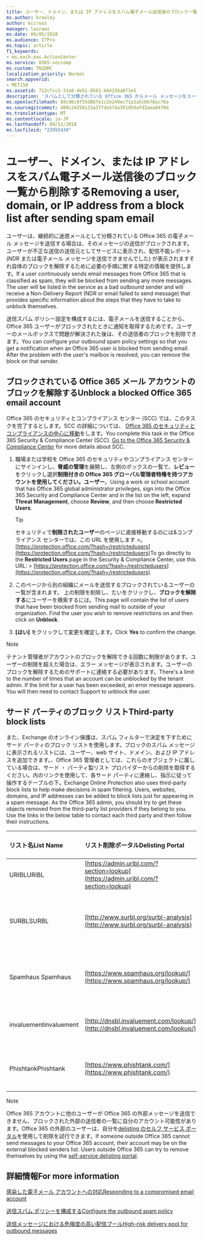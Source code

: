 ```yaml
---
title: ユーザー、ドメイン、または IP アドレスをスパム電子メール送信後のブロック一覧から削除する
ms.author: krowley
author: kccross
manager: laurawi
ms.date: 09/05/2018
ms.audience: ITPro
ms.topic: article
f1_keywords:
- ms.exch.eac.ActionCenter
ms.service: O365-seccomp
ms.custom: TN2DMC
localization_priority: Normal
search.appverid:
- MET150
ms.assetid: 712cfcc1-31e8-4e51-8561-b64258a8f1e5
description: 'スパムとして分類されている Office 365 からメール メッセージをユーザーが送り続ける場合、メッセージを送信しないようブロックされます。 '
ms.openlocfilehash: 8dcd6c8f55d867e1c2e249ec71a3a5c6b78ac76a
ms.sourcegitcommit: d89c24258123a3ffde574a391d59afd3aea8470d
ms.translationtype: MT
ms.contentlocale: ja-JP
ms.lasthandoff: 09/12/2018
ms.locfileid: "23955439"
---
```

# <a name="removing-a-user-domain-or-ip-address-from-a-block-list-after-sending-spam-email"></a><span data-ttu-id="0065e-103">ユーザー、ドメイン、または IP アドレスをスパム電子メール送信後のブロック一覧から削除する</span><span class="sxs-lookup"><span data-stu-id="0065e-103">Removing a user, domain, or IP address from a block list after sending spam email</span></span>

<span data-ttu-id="0065e-p101">ユーザーは、継続的に迷惑メールとして分類されている Office 365 の電子メール メッセージを送信する場合は、そのメッセージの送信がブロックされます。ユーザーが不正な送信の送信元としてサービスに表示され、配信不能レポート (NDR または電子メール メッセージを送信できませんでした) が表示されますそれ自体のブロックを解除するために必要の手順に関する特定の情報を提供します。</span><span class="sxs-lookup"><span data-stu-id="0065e-p101">If a user continuously sends email messages from Office 365 that is classified as spam, they will be blocked from sending any more messages. The user will be listed in the service as a bad outbound sender and will receive a Non-Delivery Report (NDR or email failed to send message) that provides specific information about the steps that they have to take to unblock themselves.</span></span>

<span data-ttu-id="0065e-p102">送信スパム ポリシー設定を構成するには、電子メールを送信することから、Office 365 ユーザーがブロックされたときに通知を取得するためです。ユーザーのメールボックスで問題が解決された後は、その送信者のブロックを削除できます。</span><span class="sxs-lookup"><span data-stu-id="0065e-p102">You can configure your outbound spam policy settings so that you get a notification when an Office 365 user is blocked from sending email. After the problem with the user's mailbox is resolved, you can remove the block on that sender.</span></span>
  
## <a name="unblock-a-blocked-office-365-email-account"></a><span data-ttu-id="0065e-108">ブロックされている Office 365 メール アカウントのブロックを解除する</span><span class="sxs-lookup"><span data-stu-id="0065e-108">Unblock a blocked Office 365 email account</span></span>

<span data-ttu-id="0065e-p103">Office 365 のセキュリティとコンプライアンス センター (SCC) では、このタスクを完了するとします。SCC の詳細については、 [Office 365 のセキュリティとコンプライアンスの中心に移動](go-to-the-securitycompliance-center.md)をします。</span><span class="sxs-lookup"><span data-stu-id="0065e-p103">You complete this task in the Office 365 Security & Compliance Center (SCC). [Go to the Office 365 Security & Compliance Center](go-to-the-securitycompliance-center.md) for more details about SCC.</span></span>

1. <span data-ttu-id="0065e-111">職場または学校を Office 365 のセキュリティやコンプライアンス センターにサインインし、**脅威の管理**を展開し、左側のボックスの一覧で、**レビュー**をクリックし選択**制限付きの Office 365 グローバル管理者特権を持つアカウントを使用してください。ユーザー**。</span><span class="sxs-lookup"><span data-stu-id="0065e-111">Using a work or school account that has Office 365 global administrator privileges, sign into the Office 365 Security and Compliance Center and in the list on the left, expand **Threat Management**, choose **Review**, and then choose **Restricted Users**.</span></span>
    
    > [!TIP]
    > <span data-ttu-id="0065e-112">セキュリティで**制限されたユーザー**のページに直接移動するのには&amp;コンプライアンス センターでは、この URL を使用します >。[https://protection.office.com/?hash=/restrictedusers](https://protection.office.com/?hash=/restrictedusers)</span><span class="sxs-lookup"><span data-stu-id="0065e-112">To go directly to the **Restricted Users** page in the Security &amp; Compliance Center, use this URL: > [https://protection.office.com/?hash=/restrictedusers](https://protection.office.com/?hash=/restrictedusers)</span></span>

2. <span data-ttu-id="0065e-p104">このページから別の組織にメールを送信するブロックされているユーザーの一覧が含まれます。 上の制限を削除し、たいをクリックし、**ブロックを解除する**にユーザーを検索するには。</span><span class="sxs-lookup"><span data-stu-id="0065e-p104">This page will contain the list of users that have been blocked from sending mail to outside of your organization.  Find the user you wish to remove restrictions on and then click on **Unblock**.</span></span>

3. <span data-ttu-id="0065e-115">**[はい]** をクリックして変更を確定します。</span><span class="sxs-lookup"><span data-stu-id="0065e-115">Click **Yes** to confirm the change.</span></span> 
    
> [!NOTE]
> <span data-ttu-id="0065e-p105">テナント管理者がアカウントのブロックを解除できる回数に制限があります。ユーザーの制限を超えた場合は、エラー メッセージが表示されます。ユーザーのブロックを解除するためのサポートに連絡する必要があります。</span><span class="sxs-lookup"><span data-stu-id="0065e-p105">There's a limit to the number of times that an account can be unblocked by the tenant admin. If the limit for a user has been exceeded, an error message appears. You will then need to contact Support to unblock the user.</span></span>
  
## <a name="third-party-block-lists"></a><span data-ttu-id="0065e-118">サード パーティのブロック リスト</span><span class="sxs-lookup"><span data-stu-id="0065e-118">Third-party block lists</span></span>

<span data-ttu-id="0065e-p106">また、Exchange のオンライン保護は、スパム フィルターで決定を下すためにサード パーティのブロック リストを使用します。ブロックのスパム メッセージに表示されるリストには、ユーザー、web サイト、ドメイン、および IP アドレスを追加できます。、Office 365 管理者としては、これらのオブジェクトに属している場合は、サード ・ パーティ製リスト プロバイダーからの削除を取得するください。内のリンクを使用して、各サード パーティに連絡し、指示に従って操作するテーブルの下。</span><span class="sxs-lookup"><span data-stu-id="0065e-p106">Exchange Online Protection also uses third-party block lists to help make decisions in spam filtering. Users, websites, domains, and IP addresses can be added to block lists just for appearing in a spam message. As the Office 365 admin, you should try to get these objects removed from the third-party list providers if they belong to you. Use the links in the below table to contact each third party and then follow their instructions.</span></span>

|<span data-ttu-id="0065e-123">**リスト名**</span><span class="sxs-lookup"><span data-stu-id="0065e-123">**List Name**</span></span>|<span data-ttu-id="0065e-124">**リスト削除ポータル**</span><span class="sxs-lookup"><span data-stu-id="0065e-124">**Delisting Portal**</span></span>|<span data-ttu-id="0065e-125">**詳細情報**</span><span class="sxs-lookup"><span data-stu-id="0065e-125">**For more information**</span></span>|
|:-----|:-----|:-----|
|<span data-ttu-id="0065e-126">URIBL</span><span class="sxs-lookup"><span data-stu-id="0065e-126">URIBL</span></span>  <br/> |[https://admin.uribl.com/?section=lookup](https://admin.uribl.com/?section=lookup) <br/> |[<span data-ttu-id="0065e-127">URIBL web サイト</span><span class="sxs-lookup"><span data-stu-id="0065e-127">URIBL website </span></span>](https://uribl.com/) <br/> |
|<span data-ttu-id="0065e-128">SURBL</span><span class="sxs-lookup"><span data-stu-id="0065e-128">SURBL</span></span>  <br/> |[http://www.surbl.org/surbl-analysis](http://www.surbl.org/surbl-analysis) <br/> |[<span data-ttu-id="0065e-129">SURBL URI の評判のデータの概要</span><span class="sxs-lookup"><span data-stu-id="0065e-129">Introducing SURBL URI reputation data</span></span>](http://www.surbl.org/) <br/> |
|<span data-ttu-id="0065e-130">Spamhaus </span><span class="sxs-lookup"><span data-stu-id="0065e-130">Spamhaus</span></span>  <br/> |[https://www.spamhaus.org/lookup/](https://www.spamhaus.org/lookup/) <br/> |[<span data-ttu-id="0065e-131">DNSBL フィルタ リングを理解します。</span><span class="sxs-lookup"><span data-stu-id="0065e-131">Understanding DNSBL Filtering</span></span>](https://www.spamhaus.org/whitepapers/dnsbl_function/) <br/> |
|<span data-ttu-id="0065e-132">invaluement</span><span class="sxs-lookup"><span data-stu-id="0065e-132">invaluement</span></span>  <br/> |[http://dnsbl.invaluement.com/lookup/](http://dnsbl.invaluement.com/lookup/) <br/> |[<span data-ttu-id="0065e-133">invaluement スパム対策リスト</span><span class="sxs-lookup"><span data-stu-id="0065e-133">invaluement anti-spam list</span></span>](http://dnsbl.invaluement.com/) <br/> |
|<span data-ttu-id="0065e-134">Phishtank</span><span class="sxs-lookup"><span data-stu-id="0065e-134">Phishtank</span></span>  <br/> |[https://www.phishtank.com/](https://www.phishtank.com/) <br/> |[<span data-ttu-id="0065e-135">PhishTank のよく寄せられる質問</span><span class="sxs-lookup"><span data-stu-id="0065e-135">PhishTank FAQ</span></span>](https://www.phishtank.com/faq.php) <br/> |

> [!NOTE]
> <span data-ttu-id="0065e-p107">Office 365 アカウントに他のユーザーが Office 365 の外部メッセージを送信できません、ブロックされた外部の送信者の一覧に自分のアカウント可能性があります。Office 365 の外部のユーザーは、自分を[delisting のセルフ サービス ポータル](https://docs.microsoft.com/en-us/office365/SecurityCompliance/use-the-delist-portal-to-remove-yourself-from-the-office-365-blocked-senders-lis)を使用して削除を試行できます。</span><span class="sxs-lookup"><span data-stu-id="0065e-p107">If someone outside Office 365 cannot send messages to your Office 365 account, their account may be on the external blocked senders list. Users outside Office 365 can try to remove themselves by using the [self-service delisting portal](https://docs.microsoft.com/en-us/office365/SecurityCompliance/use-the-delist-portal-to-remove-yourself-from-the-office-365-blocked-senders-lis).</span></span> 

## <a name="for-more-information"></a><span data-ttu-id="0065e-138">詳細情報</span><span class="sxs-lookup"><span data-stu-id="0065e-138">For more information</span></span>

[<span data-ttu-id="0065e-139">感染した電子メール アカウントへの対応</span><span class="sxs-lookup"><span data-stu-id="0065e-139">Responding to a compromised email account</span></span>](responding-to-a-compromised-email-account.md)

[<span data-ttu-id="0065e-140">送信スパム ポリシーを構成する</span><span class="sxs-lookup"><span data-stu-id="0065e-140">Configure the outbound spam policy</span></span>](configure-the-outbound-spam-policy.md)
  
[<span data-ttu-id="0065e-141">送信メッセージにおける危険度の高い配信プール</span><span class="sxs-lookup"><span data-stu-id="0065e-141">High-risk delivery pool for outbound messages</span></span>](high-risk-delivery-pool-for-outbound-messages.md)

  

  

